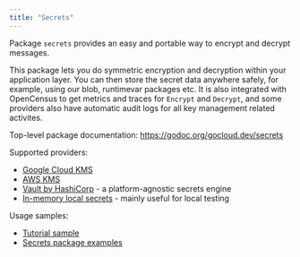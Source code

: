 ```yaml
---
title: "Secrets"
---
```


Package `secrets` provides an easy and portable way to encrypt and decrypt
messages.

This package lets you do symmetric encryption and decryption within your
application layer. You can then store the secret data anywhere safely, for
example, using our blob, runtimevar packages etc. It is also integrated with
OpenCensus to get metrics and traces for `Encrypt` and `Decrypt`, and some
providers also have automatic audit logs for all key management related
activites.

Top-level package documentation: <https://godoc.org/gocloud.dev/secrets>

Supported providers:

* [Google Cloud KMS](https://godoc.org/gocloud.dev/secrets/gcpkms)
* [AWS KMS](https://godoc.org/gocloud.dev/secrets/awskms)
* [Vault by HashiCorp](https://godoc.org/gocloud.dev/secrets/vault) - a
  platform-agnostic secrets engine
* [In-memory local secrets](https://godoc.org/gocloud.dev/secrets/localsecrets) -
  mainly useful for local testing

Usage samples:

* [Tutorial sample](https://github.com/google/go-cloud/tree/master/samples/tutorial)
* [Secrets package examples](https://godoc.org/gocloud.dev/secrets#example-package)
